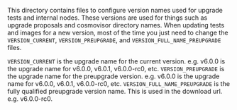 This directory contains files to configure version names used for upgrade tests and internal nodes. These versions are used for things such as upgrade proposals and cosmovisor directory names. When updating tests and images for a new version, most of the time you just need to change the `VERSION_CURRENT`, `VERSION_PREUPGRADE`, and `VERSION_FULL_NAME_PREUPGRADE` files.

`VERSION_CURRENT` is the upgrade name for the current version. e.g. v6.0.0 is the upgrade name for v6.0.0, v6.0.1, v6.0.0-rc0, etc.
`VERSION_PREUPGRADE` is the upgrade name for the preupgrade version. e.g. v6.0.0 is the upgrade name for v6.0.0, v6.0.1, v6.0.0-rc0, etc.
`VERSION_FULL_NAME_PREUPGRADE` is the fully qualified preupgrade version name. This is used in the download url. e.g. v6.0.0-rc0.
